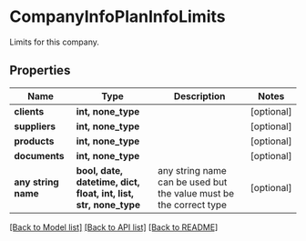 # CompanyInfoPlanInfoLimits

Limits for this company.

## Properties
Name | Type | Description | Notes
------------ | ------------- | ------------- | -------------
**clients** | **int, none_type** |  | [optional] 
**suppliers** | **int, none_type** |  | [optional] 
**products** | **int, none_type** |  | [optional] 
**documents** | **int, none_type** |  | [optional] 
**any string name** | **bool, date, datetime, dict, float, int, list, str, none_type** | any string name can be used but the value must be the correct type | [optional]

[[Back to Model list]](../README.md#documentation-for-models) [[Back to API list]](../README.md#documentation-for-api-endpoints) [[Back to README]](../README.md)


